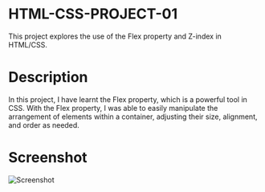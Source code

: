 # HTML-CSS-PROJECT-01

This project explores the use of the Flex property and Z-index in HTML/CSS.

# Description

In this project, I have learnt the Flex property, which is a powerful tool in CSS. With the Flex property, I was able to easily manipulate the arrangement of elements within a container, adjusting their size, alignment, and order as needed.


# Screenshot

![Screenshot](https://github.com/user-attachments/assets/0701e491-7876-4117-bf6d-8b66d25edeb7)
